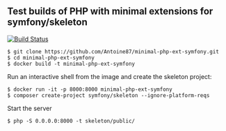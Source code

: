 ## Test builds of PHP with minimal extensions for symfony/skeleton

[![Build Status](https://travis-ci.org/Antoine87/minimal-php-ext-symfony.svg?branch=master)](https://travis-ci.org/Antoine87/minimal-php-ext-symfony)

```shell
$ git clone https://github.com/Antoine87/minimal-php-ext-symfony.git
$ cd minimal-php-ext-symfony
$ docker build -t minimal-php-ext-symfony
```

Run an interactive shell from the image and create the skeleton project:

```shell
$ docker run -it -p 8000:8000 minimal-php-ext-symfony
$ composer create-project symfony/skeleton --ignore-platform-reqs
```

Start the server

```shell
$ php -S 0.0.0.0:8000 -t skeleton/public/
```
